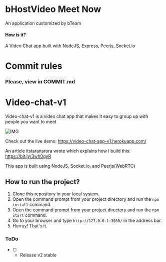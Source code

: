 # bHostVideo Meet Now

An application customized by bTeam

#### How is it?
A Video Chat app built with NodeJS, Express, Peerjs, Socket.io

# Commit rules
 ### Please, view in COMMIT.md

# Video-chat-v1
  
Video-chat-v1 is a video chat app that makes it easy to group up with people you want to meet

![IMG](./video-chat.png)

Check out the live demo: https://video-chat-app-v1.herokuapp.com/

An article itstaranarora wrote which explains how I build this: https://bit.ly/3wh0gyR

This app is built using NodeJS, Socket.io, and Peerjs(WebRTC)

## How to run the project?

1. Clone this repository in your local system.
2. Open the command prompt from your project directory and run the `npm install` command.
3. Open the command prompt from your project directory and run the `npm start` command.
4. Go to your browser and type `http://127.0.0.1:3030/` in the address bar.
5. Hurray! That's it.

### ToDo

- [ ] - Release v2 stable
